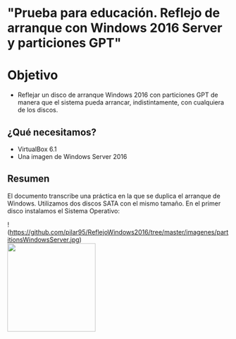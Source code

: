 # "Prueba para educación. Reflejo de arranque con Windows 2016 Server y particiones GPT" 

# Objetivo
- Reflejar un disco de arranque Windows 2016 con particiones GPT de manera que el sistema pueda arrancar,
indistintamente, con cualquiera de los discos.

## ¿Qué necesitamos?
- VirtualBox 6.1
- Una imagen de Windows Server 2016

## Resumen

  El documento transcribe una práctica en la que se duplica el arranque de Windows. Utilizamos dos discos SATA con el mismo tamaño.
  En el primer disco instalamos el Sistema Operativo:
  
 ! (https://github.com/pilar95/ReflejoWindows2016/tree/master/imagenes/partitionsWindowsServer.jpg)
 <br>
 <img height="200" src="https://github.com/pilar95/ReflejoWindows2016/tree/master/imagenes/partitionsWindowsServer.jpg">
